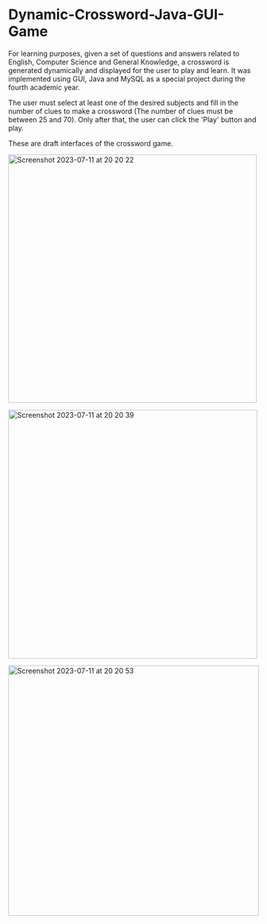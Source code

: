 # Dynamic-Crossword-Java-GUI-Game
For learning purposes, given a set of questions and answers related to English, Computer Science and General Knowledge, a crossword is generated dynamically and displayed for the user to play and learn. It was implemented using GUI, Java and MySQL as a special project during the fourth academic year.

The user must select at least one of the desired subjects and fill in the number of clues to make a crossword (The number of clues must be between 25 and 70). Only after that, the user can click the 'Play' button and play. 


These are draft interfaces of the crossword game.

<img width="500" alt="Screenshot 2023-07-11 at 20 20 22" src="https://github.com/htweeaintphyu99/Dynamic-Crossword-Java-GUI-Game/assets/58715112/e709f8d7-5ef9-41fc-aedc-01c9172fcf30">
<p></p>

<img width="501" alt="Screenshot 2023-07-11 at 20 20 39" src="https://github.com/htweeaintphyu99/Dynamic-Crossword-Java-GUI-Game/assets/58715112/6dfa295e-1a0f-477c-b565-5436f1b48cd3">
<p></p>

<img width="504" alt="Screenshot 2023-07-11 at 20 20 53" src="https://github.com/htweeaintphyu99/Dynamic-Crossword-Java-GUI-Game/assets/58715112/671f654b-2e0f-4f1a-a439-e49dccf82766">




